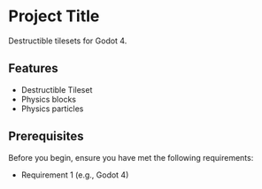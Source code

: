 # Project Title
Destructible tilesets for Godot 4.

## Features
- Destructible Tileset
- Physics blocks
- Physics particles

## Prerequisites
Before you begin, ensure you have met the following requirements:
- Requirement 1 (e.g., Godot 4)
